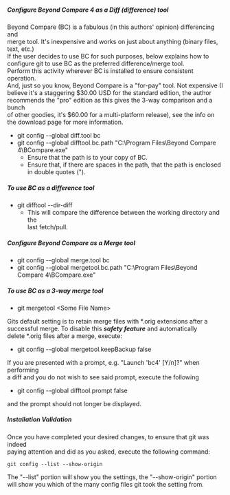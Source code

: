 ##### Configure Beyond Compare 4 as a Diff (difference) tool  

Beyond Compare (BC) is a fabulous (in this authors' opinion) differencing and  
merge tool. It's inexpensive and works on just about anything (binary files,  
text, etc.)  
If the user decides to use BC for such purposes, below explains how to  
configure git to use BC as the preferred difference/merge tool.  
Perform this activity wherever BC is installed to ensure consistent operation.  
And, just so you know, Beyond Compare is a "for-pay" tool. Not expensive (I  
believe it's a staggering $30.00 USD for the standard edition, the author  
recommends the "pro" edition as this gives the 3-way comparison and a bunch  
of other goodies, it's $60.00 for a multi-platform release), see the info on  
the download page for more information.  

  * git config --global diff.tool bc  
  * git config --global difftool.bc.path "C:\Program Files\Beyond Compare 4\BCompare.exe"  
    * Ensure that the path is to your copy of BC.  
    * Ensure that, if there are spaces in the path, that the path is enclosed  
      in double quotes (").

##### To use BC as a difference tool

  * git difftool --dir-diff
    * This will compare the difference between the working directory and the  
      last fetch/pull.

##### Configure Beyond Compare as a Merge tool

  * git config --global merge.tool bc  
  * git config --global mergetool.bc.path "C:\Program Files\Beyond Compare 4\BCompare.exe"  

##### To use BC as a 3-way merge tool

  * git mergetool \<Some File Name\>

Gits default setting is to retain merge files with *.orig extensions after a  
successful merge. To disable this **_safety feature_** and automatically  
delete *.orig files after a merge, execute:

  * git config --global mergetool.keepBackup false

If you are presented with a prompt, e.g. "Launch 'bc4' [Y/n]?" when performing  
a diff and you do not wish to see said prompt, execute the following

  * git config --global difftool.prompt false  

and the prompt should not longer be displayed.  

##### Installation Validation

Once you have completed your desired changes, to ensure that git was indeed  
paying attention and did as you asked, execute the following command:

`git config --list --show-origin`

The "--list" portion will show you the settings, the "--show-origin" portion  
will show you which of the many config files git took the setting from.  

